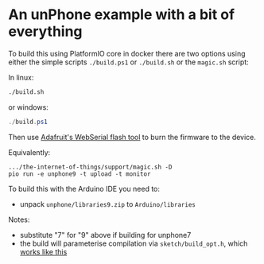 An unPhone example with a bit of everything
===

To build this using PlatformIO core in docker there are two options using
either the simple scripts `./build.ps1` or `./build.sh` or the `magic.sh`
script:

In linux:

```bash
./build.sh
```

or windows:

```powershell
./build.ps1
```

Then use [Adafruit's WebSerial flash
tool](https://adafruit.github.io/Adafruit_WebSerial_ESPTool/) to burn the
firmware to the device.

Equivalently:

```
.../the-internet-of-things/support/magic.sh -D
pio run -e unphone9 -t upload -t monitor
```

To build this with the Arduino IDE you need to:

- unpack `unphone/libraries9.zip` to `Arduino/libraries`

Notes:

- substitute "7" for "9" above if building for unphone7
- the build will parameterise compilation via `sketch/build_opt.h`, which
  [works like
  this](https://github.com/stm32duino/wiki/wiki/Customize-build-options-using-build_opt.h)
